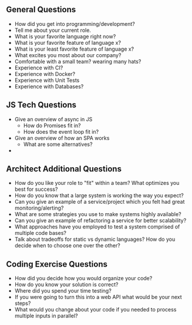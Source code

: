 ## General Questions

- How did you get into programming/development?
- Tell me about your current role.
- What is your favorite language right now?
- What is your favorite feature of language x?
- What is your least favorite feature of language x?
- What excites you most about our company?
- Comfortable with a small team? wearing many hats?
- Experience with CI?
- Experience with Docker?
- Experience with Unit Tests
- Experience with Databases?

## JS Tech Questions

- Give an overview of async in JS
  - How do Promises fit in?
  - How does the event loop fit in?
- Give an overview of how an SPA works
  - What are some alternatives?
-

## Architect Additional Questions

- How do you like your role to "fit" within a team? What optimizes you best for success?
- How do you know that a large system is working the way you expect?
- Can you give an example of a service/project which you felt had great monitoring/alerting?
- What are some strategies you use to make systems highly available?
- Can you give an example of refactoring a service for better scalability?
- What approaches have you employed to test a system comprised of multiple code bases?
- Talk about tradeoffs for static vs dynamic languages? How do you decide when to choose one over the other?

## Coding Exercise Questions

- How did you decide how you would organize your code?
- How do you know your solution is correct?
- Where did you spend your time testing?
- If you were going to turn this into a web API what would be your next steps?
- What would you change about your code if you needed to process multiple inputs in parallel?
